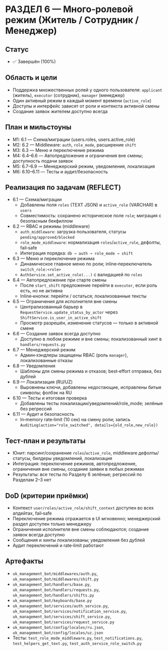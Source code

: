# РАЗДЕЛ 6 — Много‑ролевой режим (Житель / Сотрудник / Менеджер)

## Статус
- ✅ Завершён (100%)

## Область и цели
- Поддержка множественных ролей у одного пользователя: `applicant` (житель), `executor` (сотрудник), `manager` (менеджер)
- Один активный режим в каждый момент времени (`active_role`)
- Доступы и интерфейс зависят от роли и контекста активной смены
- Создание заявок жителем доступно всегда

## План и мильстоуны
- M1: 6.1 — Схема/миграции (users.roles, users.active_role)
- M2: 6.2 — Middleware: `auth`, `role_mode`, расширение `shift`
- M3: 6.3 — Меню и переключение режима
- M4: 6.4–6.6 — Автопредложение и ограничения вне смены; доступность подачи заявок
- M5: 6.7–6.9 — Менеджерский режим, уведомления, локализация
- M6: 6.10–6.11 — Тесты и аудит/безопасность

## Реализация по задачам (REFLECT)
- 6.1 — Схема/миграции
  - Добавлены поля `roles` (TEXT JSON) и `active_role` (VARCHAR) в `users`
  - Совместимость: сохранено историческое поле `role`; миграция с безопасным бекфиллом
- 6.2 — RBAC и режимы (middleware)
  - `auth_middleware`: загрузка пользователя, статусы `pending/approved/blocked`
  - `role_mode_middleware`: нормализация `roles`/`active_role`, дефолты, fail‑safe
  - Интеграция порядка: `db → auth → role_mode → shift`
- 6.3 — Меню и переключение режима
  - Динамическое главное меню по роли; inline‑переключатель `switch_role:<role>`
  - `AuthService.set_active_role(...)` с валидацией по `roles`
- 6.4 — Автопредложение при старте смены
  - После `start_shift` предложение перейти в `executor`, если роль есть, но не активна
  - Inline‑кнопки: перейти / остаться; локализованные тексты
- 6.5 — Ограничения для исполнителя вне смены
  - Централизованный барьер в `RequestService.update_status_by_actor` через `ShiftService.is_user_in_active_shift`
  - Просмотр разрешён, изменение статусов — только в активной смене
- 6.6 — Создание заявок всегда доступно
  - Доступно в любом режиме и вне смены; локализованный хинт в `handlers/requests.py`
- 6.7 — Менеджерский режим
  - Админ‑хэндлеры защищены RBAC (роль `manager`), локализованные отказы
- 6.8 — Уведомления
  - Шаблоны для смены режима и отказов; best‑effort отправка, без дублей
- 6.9 — Локализация (RU/UZ)
  - Выровнены ключи, добавлены недостающие, исправлены битые символы; фолбэк на RU
- 6.10 — Тесты и итоговая проверка
  - Добавлены тесты локализации/уведомлений/role_mode; зелёные без регрессий
- 6.11 — Аудит и безопасность
  - In‑memory rate‑limit (10 сек) на смену роли; запись `AuditLog(action="role_switched", details={old_role,new_role})`

## Тест‑план и результаты
- Юнит: парсинг/сохранение `roles`/`active_role`, middleware дефолты/статусы, билдеры уведомлений, локализация
- Интеграция: переключение режимов, автопредложение, ограничения вне смены, создание заявки в любых режимах
- Результаты: все тесты по Разделу 6 зелёные; регрессий по Разделам 2–3 нет

## DoD (критерии приёмки)
- Контекст `user/roles/active_role/shift_context` доступен во всех апдейтах, fail‑safe
- Переключение режима отражается в UI мгновенно; менеджерский раздел доступен только менеджеру
- Ограничения исполнителя вне смены соблюдаются; создание заявок всегда доступно
- Сообщения и хинты локализованы; уведомления без дублей
- Аудит переключений и rate‑limit работают

## Артефакты
- `uk_management_bot/middlewares/auth.py`, `uk_management_bot/middlewares/shift.py`
- `uk_management_bot/handlers/base.py`, `uk_management_bot/handlers/requests.py`, `uk_management_bot/handlers/shifts.py`
- `uk_management_bot/keyboards/base.py`
- `uk_management_bot/services/auth_service.py`, `uk_management_bot/services/notification_service.py`, `uk_management_bot/services/shift_service.py`, `uk_management_bot/services/request_service.py`
- `uk_management_bot/config/locales/ru.json`, `uk_management_bot/config/locales/uz.json`
- Тесты: `test_role_mode_middleware.py`, `test_notifications.py`, `test_helpers_get_text.py`, `test_auth_service_role_switch.py`


